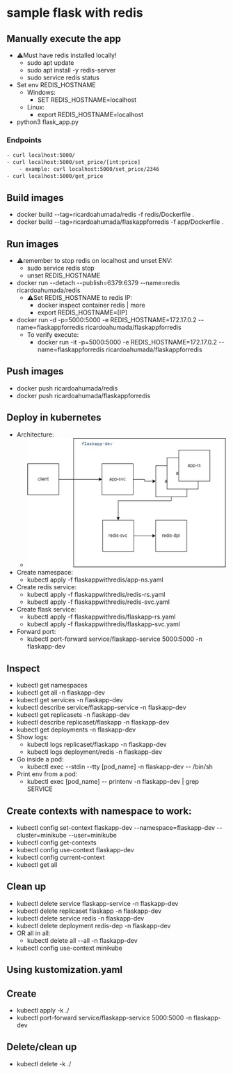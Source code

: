 # sample flask with redis

## Manually execute the app
- ⚠Must have redis installed locally!
	- sudo apt update
	- sudo apt install -y redis-server
	- sudo service redis status
- Set env REDIS_HOSTNAME
	- Windows: 
		- SET REDIS_HOSTNAME=localhost
	- Linux: 
		- export REDIS_HOSTNAME=localhost
- python3 flask_app.py

### Endpoints
	- curl localhost:5000/
	- curl localhost:5000/set_price/[int:price]
		- example: curl localhost:5000/set_price/2346
	- curl localhost:5000/get_price


## Build images
- docker build --tag=ricardoahumada/redis -f redis/Dockerfile .
- docker build --tag=ricardoahumada/flaskappforredis -f app/Dockerfile .

## Run images
- ⚠remember to stop redis on localhost and unset ENV:
	- sudo service redis stop
	- unset REDIS_HOSTNAME
- docker run --detach --publish=6379:6379 --name=redis ricardoahumada/redis
	- ⚠Set REDIS_HOSTNAME to redis IP:
		- docker inspect container redis | more
		- export REDIS_HOSTNAME=[IP]
- docker run -d -p=5000:5000 -e REDIS_HOSTNAME=172.17.0.2 --name=flaskappforredis ricardoahumada/flaskappforredis
	- To verify execute:
		- docker run -it -p=5000:5000 -e REDIS_HOSTNAME=172.17.0.2  --name=flaskappforredis ricardoahumada/flaskappforredis

## Push images
- docker push ricardoahumada/redis
- docker push ricardoahumada/flaskappforredis

## Deploy in kubernetes
- Architecture:
	- ![Architecture](./imgs/arch.jpg)
- Create namespace:
	- kubectl apply -f flaskappwithredis/app-ns.yaml
- Create redis service:
	- kubectl apply -f flaskappwithredis/redis-rs.yaml
	- kubectl apply -f flaskappwithredis/redis-svc.yaml
- Create flask service:
	- kubectl apply -f flaskappwithredis/flaskapp-rs.yaml
	- kubectl apply -f flaskappwithredis/flaskapp-svc.yaml
- Forward port:
	- kubectl port-forward service/flaskapp-service 5000:5000 -n flaskapp-dev

## Inspect
- kubectl get namespaces
- kubectl get all -n flaskapp-dev
- kubectl get services -n flaskapp-dev
- kubectl describe service/flaskapp-service -n flaskapp-dev
- kubectl get replicasets -n flaskapp-dev
- kubectl describe replicaset/flaskapp -n flaskapp-dev
- kubectl get deployments -n flaskapp-dev
- Show logs:
	- kubectl logs replicaset/flaskapp -n flaskapp-dev 
	- kubectl logs deployment/redis -n flaskapp-dev 
- Go inside a pod:
	- kubectl exec --stdin --tty [pod_name] -n flaskapp-dev -- /bin/sh 
- Print env from a pod:
	- kubectl exec [pod_name] -- printenv -n flaskapp-dev | grep SERVICE

## Create contexts with namespace to work:
- kubectl config set-context flaskapp-dev --namespace=flaskapp-dev --cluster=minikube --user=minikube
- kubectl config get-contexts
- kubectl config use-context flaskapp-dev
- kubectl config current-context
- kubectl get all

## Clean up
- kubectl delete service flaskapp-service -n  flaskapp-dev
- kubectl delete replicaset flaskapp -n flaskapp-dev
- kubectl delete service redis -n  flaskapp-dev
- kubectl delete deployment redis-dep -n flaskapp-dev
- OR all in all:
	- kubectl delete all --all -n flaskapp-dev
- kubectl config use-context minikube

## Using kustomization.yaml

## Create
- kubectl apply -k ./
- kubectl port-forward service/flaskapp-service 5000:5000 -n flaskapp-dev

## Delete/clean up
- kubectl delete -k ./
